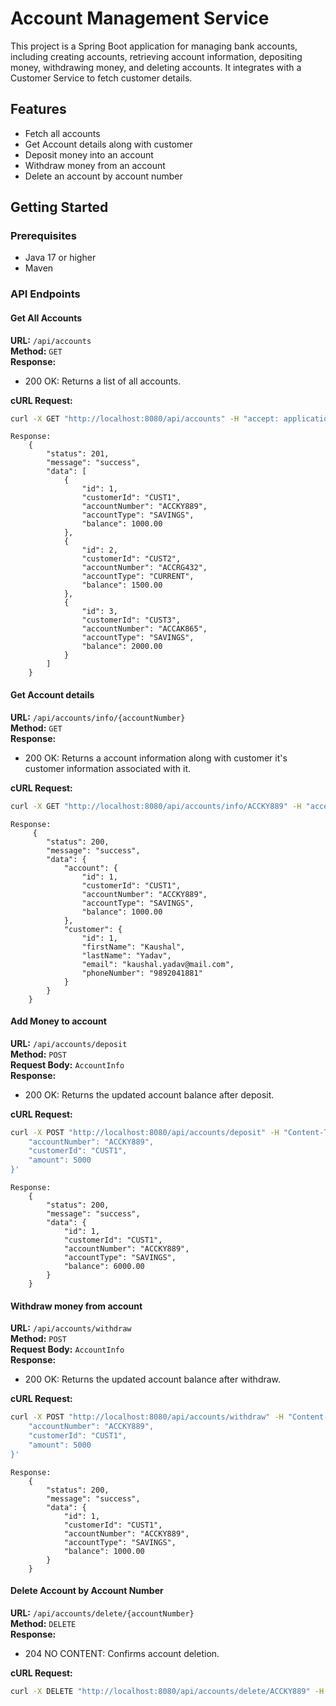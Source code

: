 # Account Management Service

This project is a Spring Boot application for managing bank accounts, including creating accounts, retrieving account information, depositing money, withdrawing money, and deleting accounts. It integrates with a Customer Service to fetch customer details.

## Features

- Fetch all accounts
- Get Account details along with customer
- Deposit money into an account
- Withdraw money from an account
- Delete an account by account number

## Getting Started

### Prerequisites

- Java 17 or higher
- Maven


### API Endpoints

#### Get All Accounts
**URL:** `/api/accounts`  
**Method:** `GET`  
**Response:**
- 200 OK: Returns a list of all accounts.

**cURL Request:**

```sh
curl -X GET "http://localhost:8080/api/accounts" -H "accept: application/json"
```
```
Response:
    {
        "status": 201,
        "message": "success",
        "data": [
            {
                "id": 1,
                "customerId": "CUST1",
                "accountNumber": "ACCKY889",
                "accountType": "SAVINGS",
                "balance": 1000.00
            },
            {
                "id": 2,
                "customerId": "CUST2",
                "accountNumber": "ACCRG432",
                "accountType": "CURRENT",
                "balance": 1500.00
            },
            {
                "id": 3,
                "customerId": "CUST3",
                "accountNumber": "ACCAK865",
                "accountType": "SAVINGS",
                "balance": 2000.00
            }
        ]
    }
```


#### Get Account details

**URL:** `/api/accounts/info/{accountNumber}`  
**Method:** `GET`   
**Response:**  
- 200 OK: Returns a account information along with customer it's customer information associated with it.

**cURL Request:**
```sh
curl -X GET "http://localhost:8080/api/accounts/info/ACCKY889" -H "accept: application/json"
```
```
Response:
     {
        "status": 200,
        "message": "success",
        "data": {
            "account": {
                "id": 1,
                "customerId": "CUST1",
                "accountNumber": "ACCKY889",
                "accountType": "SAVINGS",
                "balance": 1000.00
            },
            "customer": {
                "id": 1,
                "firstName": "Kaushal",
                "lastName": "Yadav",
                "email": "kaushal.yadav@mail.com",
                "phoneNumber": "9892041881"
            }
        }
    }
```


#### Add Money to account

**URL:** `/api/accounts/deposit`  
**Method:** `POST`  
**Request Body:** `AccountInfo`  
**Response:**
- 200 OK: Returns the updated account balance after deposit.

**cURL Request:**
```sh
curl -X POST "http://localhost:8080/api/accounts/deposit" -H "Content-Type: application/json" -d '{
    "accountNumber": "ACCKY889",
    "customerId": "CUST1",
    "amount": 5000
}'
```
```
Response:
    {
        "status": 200,
        "message": "success",
        "data": {
            "id": 1,
            "customerId": "CUST1",
            "accountNumber": "ACCKY889",
            "accountType": "SAVINGS",
            "balance": 6000.00
        }
    }
```


#### Withdraw money from account

**URL:** `/api/accounts/withdraw`  
**Method:** `POST`  
**Request Body:** `AccountInfo`  
**Response:**
- 200 OK: Returns the updated account balance after withdraw.

**cURL Request:**
```sh
curl -X POST "http://localhost:8080/api/accounts/withdraw" -H "Content-Type: application/json" -d '{
    "accountNumber": "ACCKY889",
    "customerId": "CUST1",
    "amount": 5000
}'
```
```
Response:
    {
        "status": 200,
        "message": "success",
        "data": {
            "id": 1,
            "customerId": "CUST1",
            "accountNumber": "ACCKY889",
            "accountType": "SAVINGS",
            "balance": 1000.00
        }
    }
```

#### Delete Account by Account Number

**URL:** `/api/accounts/delete/{accountNumber}`  
**Method:** `DELETE`  
**Response:**
- 204 NO CONTENT: Confirms account deletion.

**cURL Request:**
```sh
curl -X DELETE "http://localhost:8080/api/accounts/delete/ACCKY889" -H "accept: application/json"
```